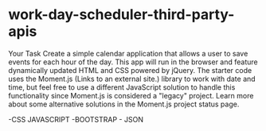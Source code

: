 # work-day-scheduler-third-party-apis
Your Task Create a simple calendar application that allows a user to save events for each hour of the day. This app will run in the browser and feature dynamically updated HTML and CSS powered by jQuery.  The starter code uses the Moment.js (Links to an external site.) library to work with date and time, but feel free to use a different JavaScript solution to handle this functionality since Moment.js is considered a "legacy" project. Learn more about some alternative solutions in the Moment.js project status page.

-CSS JAVASCRIPT -BOOTSTRAP - JSON
